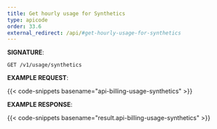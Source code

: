 ```yaml
---
title: Get hourly usage for Synthetics
type: apicode
order: 33.6
external_redirect: /api/#get-hourly-usage-for-synthetics
---
```



**SIGNATURE**:

`GET /v1/usage/synthetics`

**EXAMPLE REQUEST**:

{{< code-snippets basename="api-billing-usage-synthetics" >}}

**EXAMPLE RESPONSE**:

{{< code-snippets basename="result.api-billing-usage-synthetics" >}}
